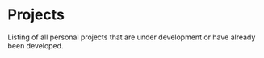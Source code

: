 # Projects
Listing of all personal projects that are under development or have already been developed.
